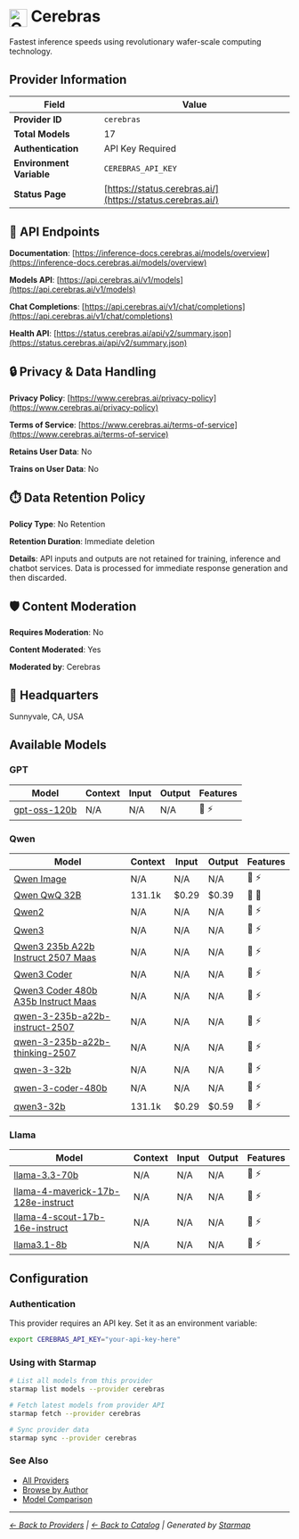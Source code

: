 # <img src="https://raw.githubusercontent.com/agentstation/starmap/master/internal/embedded/logos/cerebras.svg" alt="Cerebras" width="32" height="32" style="vertical-align: middle;"> Cerebras
  
Fastest inference speeds using revolutionary wafer-scale computing technology.
  
  
## Provider Information
  
| Field | Value |
|---------|---------|
| **Provider ID** | `cerebras` |
| **Total Models** | 17 |
| **Authentication** | API Key Required |
| **Environment Variable** | `CEREBRAS_API_KEY` |
| **Status Page** | [https://status.cerebras.ai/](https://status.cerebras.ai/) |

  
## 🔗 API Endpoints
  
**Documentation**: [https://inference-docs.cerebras.ai/models/overview](https://inference-docs.cerebras.ai/models/overview)  
  
**Models API**: [https://api.cerebras.ai/v1/models](https://api.cerebras.ai/v1/models)  
  
**Chat Completions**: [https://api.cerebras.ai/v1/chat/completions](https://api.cerebras.ai/v1/chat/completions)  
  
**Health API**: [https://status.cerebras.ai/api/v2/summary.json](https://status.cerebras.ai/api/v2/summary.json)  
  
  
## 🔒 Privacy & Data Handling
  
**Privacy Policy**: [https://www.cerebras.ai/privacy-policy](https://www.cerebras.ai/privacy-policy)  
  
**Terms of Service**: [https://www.cerebras.ai/terms-of-service](https://www.cerebras.ai/terms-of-service)  
  
**Retains User Data**: No  
  
**Trains on User Data**: No  
  
  
## ⏱️ Data Retention Policy
  
**Policy Type**: No Retention  
  
**Retention Duration**: Immediate deletion  
  
**Details**: API inputs and outputs are not retained for training, inference and chatbot services. Data is processed for immediate response generation and then discarded.  
  
  
## 🛡️ Content Moderation
  
**Requires Moderation**: No  
  
**Content Moderated**: Yes  
  
**Moderated by**: Cerebras  
  
  
## 🏢 Headquarters
  
Sunnyvale, CA, USA
  
  
## Available Models
  
### GPT
  
| Model | Context | Input | Output | Features |
|---------|---------|---------|---------|---------|
| [gpt-oss-120b](./models/gpt-oss-120b.md) | N/A | N/A | N/A | 📝 ⚡ |

  
### Qwen
  
| Model | Context | Input | Output | Features |
|---------|---------|---------|---------|---------|
| [Qwen Image](./models/qwen-image-at-qwen-image.md) | N/A | N/A | N/A | 📝 ⚡ |
| [Qwen QwQ 32B](./models/qwen-qwq-32b.md) | 131.1k | $0.29 | $0.39 | 📝 🔧 |
| [Qwen2](./models/qwen2-at-qwen2.5-0.5b-instruct.md) | N/A | N/A | N/A | 📝 ⚡ |
| [Qwen3](./models/qwen3-at-qwen3-235b-a22b-instruct-2507.md) | N/A | N/A | N/A | 📝 ⚡ |
| [Qwen3 235b A22b Instruct 2507 Maas](./models/qwen3-235b-a22b-instruct-2507-maas-at-001.md) | N/A | N/A | N/A | 📝 ⚡ |
| [Qwen3 Coder](./models/qwen3-coder-at-qwen3-coder-480b-a35b-instruct.md) | N/A | N/A | N/A | 📝 ⚡ |
| [Qwen3 Coder 480b A35b Instruct Maas](./models/qwen3-coder-480b-a35b-instruct-maas-at-001.md) | N/A | N/A | N/A | 📝 ⚡ |
| [qwen-3-235b-a22b-instruct-2507](./models/qwen-3-235b-a22b-instruct-2507.md) | N/A | N/A | N/A | 📝 ⚡ |
| [qwen-3-235b-a22b-thinking-2507](./models/qwen-3-235b-a22b-thinking-2507.md) | N/A | N/A | N/A | 📝 ⚡ |
| [qwen-3-32b](./models/qwen-3-32b.md) | N/A | N/A | N/A | 📝 ⚡ |
| [qwen-3-coder-480b](./models/qwen-3-coder-480b.md) | N/A | N/A | N/A | 📝 ⚡ |
| [qwen3-32b](./models/qwen-qwen3-32b.md) | 131.1k | $0.29 | $0.59 | 📝 ⚡ |

  
### Llama
  
| Model | Context | Input | Output | Features |
|---------|---------|---------|---------|---------|
| [llama-3.3-70b](./models/llama-3.3-70b.md) | N/A | N/A | N/A | 📝 ⚡ |
| [llama-4-maverick-17b-128e-instruct](./models/llama-4-maverick-17b-128e-instruct.md) | N/A | N/A | N/A | 📝 ⚡ |
| [llama-4-scout-17b-16e-instruct](./models/llama-4-scout-17b-16e-instruct.md) | N/A | N/A | N/A | 📝 ⚡ |
| [llama3.1-8b](./models/llama3.1-8b.md) | N/A | N/A | N/A | 📝 ⚡ |

  
## Configuration
  
### Authentication
  
This provider requires an API key. Set it as an environment variable:
  
  
```bash
export CEREBRAS_API_KEY="your-api-key-here"
```
  
### Using with Starmap
  
```bash
# List all models from this provider
starmap list models --provider cerebras

# Fetch latest models from provider API
starmap fetch --provider cerebras

# Sync provider data
starmap sync --provider cerebras
```
  
### See Also

- [All Providers](../)
- [Browse by Author](../../authors/)
- [Model Comparison](../../models/)


  
---
_[← Back to Providers](../) | [← Back to Catalog](../../) | Generated by [Starmap](https://github.com/agentstation/starmap)_
